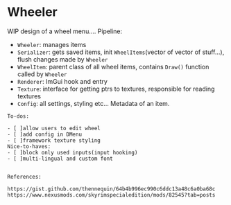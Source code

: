 # Wheeler
WIP design of a wheel menu....
Pipeline:


- `Wheeler`: manages items
- `Serializer`: gets saved items, init `WheelItems`(vector of vector of stuff...), flush changes made by `Wheeler`
- `WheelItem`: parent class of all wheel items, contains `Draw()` function called by `Wheeler`
- `Renderer`: ImGui hook and entry
- `Texture`: interface for getting ptrs to textures, responsible for reading textures
- `Config`: all settings, styling etc...
Metadata of an item.

```
To-dos:

- [ ]allow users to edit wheel
- [ ]add config in DMenu
- [ ]framework texture styling
Nice-to-haves:
- [ ]block only used inputs(input hooking)
- [ ]multi-lingual and custom font


References:

https://gist.github.com/thennequin/64b4b996ec990c6ddc13a48c6a0ba68c
https://www.nexusmods.com/skyrimspecialedition/mods/82545?tab=posts